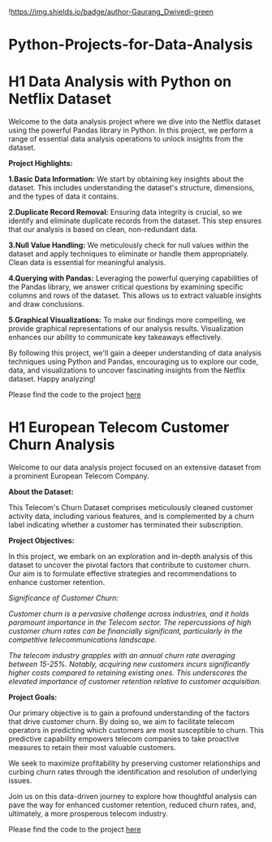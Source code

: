 !https://img.shields.io/badge/author-Gaurang_Dwivedi-green
# Python-Projects-for-Data-Analysis

# H1 Data Analysis with Python on Netflix Dataset

Welcome to the data analysis project where we dive into the Netflix dataset using the powerful Pandas library in Python. In this project, we perform a range of essential data analysis operations to unlock insights from the dataset.

**Project Highlights:**

**1.Basic Data Information:** We start by obtaining key insights about the dataset. This includes understanding the dataset's structure, dimensions, and the types of data it contains.

**2.Duplicate Record Removal:** Ensuring data integrity is crucial, so we identify and eliminate duplicate records from the dataset. This step ensures that our analysis is based on clean, non-redundant data.

**3.Null Value Handling:** We meticulously check for null values within the dataset and apply techniques to eliminate or handle them appropriately. Clean data is essential for meaningful analysis.

**4.Querying with Pandas:** Leveraging the powerful querying capabilities of the Pandas library, we answer critical questions by examining specific columns and rows of the dataset. This allows us to extract valuable insights and draw conclusions.

**5.Graphical Visualizations:** To make our findings more compelling, we provide graphical representations of our analysis results. Visualization enhances our ability to communicate key takeaways effectively.

By following this project, we'll gain a deeper understanding of data analysis techniques using Python and Pandas, encouraging us to explore our code, data, and visualizations to uncover fascinating insights from the Netflix dataset. Happy analyzing!

Please find the code to the project [here](https://github.com/Gaur025/Python-Projects-for-Data-Analysis/blob/main/Data%20Analysis%20with%20Python%20on%20Netflix%20Dataset.ipynb)

# H1 European Telecom Customer Churn Analysis

Welcome to our data analysis project focused on an extensive dataset from a prominent European Telecom Company.

**About the Dataset:**

This Telecom's Churn Dataset comprises meticulously cleaned customer activity data, including various features, and is complemented by a churn label indicating whether a customer has terminated their subscription.

**Project Objectives:**

In this project, we embark on an exploration and in-depth analysis of this dataset to uncover the pivotal factors that contribute to customer churn. Our aim is to formulate effective strategies and recommendations to enhance customer retention.

*Significance of Customer Churn:*

*Customer churn is a pervasive challenge across industries, and it holds paramount importance in the Telecom sector. The repercussions of high customer churn rates can be financially significant, particularly in the competitive telecommunications landscape.*

*The telecom industry grapples with an annual churn rate averaging between 15-25%. Notably, acquiring new customers incurs significantly higher costs compared to retaining existing ones. This underscores the elevated importance of customer retention relative to customer acquisition.*

**Project Goals:**

Our primary objective is to gain a profound understanding of the factors that drive customer churn. By doing so, we aim to facilitate telecom operators in predicting which customers are most susceptible to churn. This predictive capability empowers telecom companies to take proactive measures to retain their most valuable customers.

We seek to maximize profitability by preserving customer relationships and curbing churn rates through the identification and resolution of underlying issues.

Join us on this data-driven journey to explore how thoughtful analysis can pave the way for enhanced customer retention, reduced churn rates, and, ultimately, a more prosperous telecom industry.

Please find the code to the project [here](https://github.com/tarleechango/Python-Projects-for-Data-Analysis/blob/main/Business%20Understanding%20of%20A%20Telecom%20Industry%20Customer%20Churn.ipynb)
